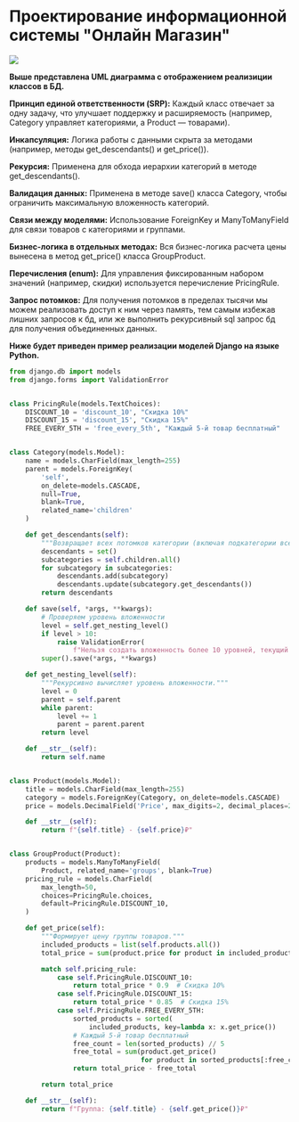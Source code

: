 # Проектирование информационной системы "Онлайн Магазин"


![](https://uml.planttext.com/plantuml/png/jLF1IiD04BtlLwmvjKfBU-Ybb59fOnMqIfeAdfPrCzQ5pQRiJ0f5_7UJJPhQeYA2EOIPjs_UlZSa4oJfA4yDOsS9l6WBF0gdyULYVXjoPIGYOmTWAWdMcTlnDyQBvq9RuZgfwYKvRTVSoXGge25lf0DB5RW64WcW0fj8IzXgyo5V0etsv755Gxc5LlimOW6fK1S6jc3yaDuh2e7aXAYKl0Vs_jdpWykIND4FbacJEVMiwgA2Pw1qAWtVEAtWuCgt_kAQy3j7SvVbct-oTIVjBixAzwY-OLmS-mAFrCkPSgCkDtzDrBWA-W7lT7ZGwtRFWsRXGwuoIr9R_8xPm4F-Ab5W_bpdqu3iQ4lxkQ_b6TWyBGvyegW8L6zrThEStgyMiUZtJlg1xw-YC1JXOnWzYK5yNKQQ5Dzb-JDy0000)

**Выше представлена UML диаграмма с отображением реализиции классов в БД.** 

**Принцип единой ответственности (SRP):** Каждый класс отвечает за одну задачу, что улучшает поддержку и расширяемость (например, Category управляет категориями, а Product — товарами).

**Инкапсуляция:** Логика работы с данными скрыта за методами (например, методы get_descendants() и get_price()).

**Рекурсия:** Применена для обхода иерархии категорий в методе get_descendants().

**Валидация данных:** Применена в методе save() класса Category, чтобы ограничить максимальную вложенность категорий.

**Связи между моделями:** Использование ForeignKey и ManyToManyField для связи товаров с категориями и группами.

**Бизнес-логика в отдельных методах:** Вся бизнес-логика расчета цены вынесена в метод get_price() класса GroupProduct.

**Перечисления (enum):** Для управления фиксированным набором значений (например, скидки) используется перечисление PricingRule.

**Запрос потомков:** Для получения потомков в пределах тысячи мы можем реализовать доступ к ним через память, тем самым избежав лишних запросов к бд, или же выполнить рекурсивный sql запрос бд для получения объединенных данных.

**Ниже будет приведен пример реализации моделей Django на языке Python.** 

```python 
from django.db import models
from django.forms import ValidationError


class PricingRule(models.TextChoices):
    DISCOUNT_10 = 'discount_10', "Скидка 10%"
    DISCOUNT_15 = 'discount_15', "Скидка 15%"
    FREE_EVERY_5TH = 'free_every_5th', "Каждый 5-й товар бесплатный"


class Category(models.Model):
    name = models.CharField(max_length=255)
    parent = models.ForeignKey(
        'self',
        on_delete=models.CASCADE,
        null=True,
        blank=True,
        related_name='children'
    )

    def get_descendants(self):
        """Возвращает всех потомков категории (включая подкатегории всех уровней)."""
        descendants = set()
        subcategories = self.children.all()
        for subcategory in subcategories:
            descendants.add(subcategory)
            descendants.update(subcategory.get_descendants())
        return descendants

    def save(self, *args, **kwargs):
        # Проверяем уровень вложенности
        level = self.get_nesting_level()
        if level > 10:
            raise ValidationError(
                f"Нельзя создать вложенность более 10 уровней, текущий уровень: {level}")
        super().save(*args, **kwargs)

    def get_nesting_level(self):
        """Рекурсивно вычисляет уровень вложенности."""
        level = 0
        parent = self.parent
        while parent:
            level += 1
            parent = parent.parent
        return level

    def __str__(self):
        return self.name


class Product(models.Model):
    title = models.CharField(max_length=255)
    category = models.ForeignKey(Category, on_delete=models.CASCADE)
    price = models.DecimalField('Price', max_digits=2, decimal_places=2)

    def __str__(self):
        return f"{self.title} - {self.price}₽"


class GroupProduct(Product):
    products = models.ManyToManyField(
        Product, related_name='groups', blank=True)
    pricing_rule = models.CharField(
        max_length=50,
        choices=PricingRule.choices,
        default=PricingRule.DISCOUNT_10,
    )

    def get_price(self):
        """Формирует цену группы товаров."""
        included_products = list(self.products.all())
        total_price = sum(product.price for product in included_products)

        match self.pricing_rule:
            case self.PricingRule.DISCOUNT_10:
                return total_price * 0.9  # Скидка 10%
            case self.PricingRule.DISCOUNT_15:
                return total_price * 0.85  # Скидка 15%
            case self.PricingRule.FREE_EVERY_5TH:
                sorted_products = sorted(
                    included_products, key=lambda x: x.get_price())
                # Каждый 5-й товар бесплатный
                free_count = len(sorted_products) // 5
                free_total = sum(product.get_price()
                                 for product in sorted_products[:free_count])
                return total_price - free_total

        return total_price

    def __str__(self):
        return f"Группа: {self.title} - {self.get_price()}₽"
       
```


